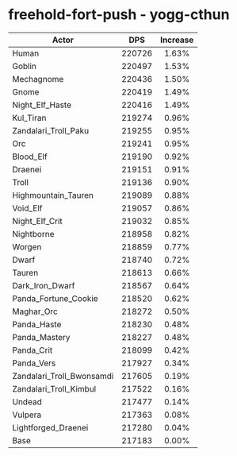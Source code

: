 # freehold-fort-push - yogg-cthun
| Actor | DPS | Increase |
|---|:---:|:---:|
|Human|220726|1.63%|
|Goblin|220497|1.53%|
|Mechagnome|220436|1.50%|
|Gnome|220419|1.49%|
|Night_Elf_Haste|220416|1.49%|
|Kul_Tiran|219274|0.96%|
|Zandalari_Troll_Paku|219255|0.95%|
|Orc|219241|0.95%|
|Blood_Elf|219190|0.92%|
|Draenei|219151|0.91%|
|Troll|219136|0.90%|
|Highmountain_Tauren|219089|0.88%|
|Void_Elf|219057|0.86%|
|Night_Elf_Crit|219032|0.85%|
|Nightborne|218958|0.82%|
|Worgen|218859|0.77%|
|Dwarf|218740|0.72%|
|Tauren|218613|0.66%|
|Dark_Iron_Dwarf|218567|0.64%|
|Panda_Fortune_Cookie|218520|0.62%|
|Maghar_Orc|218272|0.50%|
|Panda_Haste|218230|0.48%|
|Panda_Mastery|218227|0.48%|
|Panda_Crit|218099|0.42%|
|Panda_Vers|217927|0.34%|
|Zandalari_Troll_Bwonsamdi|217605|0.19%|
|Zandalari_Troll_Kimbul|217522|0.16%|
|Undead|217477|0.14%|
|Vulpera|217363|0.08%|
|Lightforged_Draenei|217280|0.04%|
|Base|217183|0.00%|
